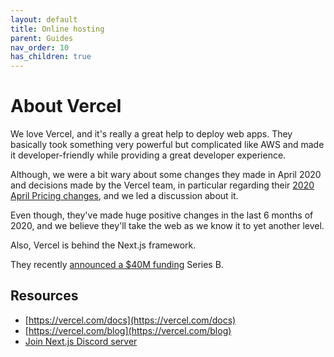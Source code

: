 ```yaml
---
layout: default
title: Online hosting
parent: Guides
nav_order: 10
has_children: true
---
```


# About Vercel

We love Vercel, and it's really a great help to deploy web apps. They basically took something very powerful but complicated like AWS and made it
developer-friendly while providing a great developer experience.

Although, we were a bit wary about some changes they made in April 2020 and decisions made by the Vercel team, in particular regarding
their [2020 April Pricing changes](https://github.com/vercel/vercel/discussions/4029), and we led a discussion about it.

Even though, they've made huge positive changes in the last 6 months of 2020, and we believe they'll take the web as we know it to yet another level.

Also, Vercel is behind the Next.js framework.

They recently [announced a $40M funding](https://vercel.com/blog/series-b-40m-to-build-the-next-web) Series B.

## Resources

- [https://vercel.com/docs](https://vercel.com/docs)
- [https://vercel.com/blog](https://vercel.com/blog)
- [Join Next.js Discord server](https://discord.gg/w8p9Psrk2M)
